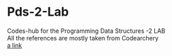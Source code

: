 # Pds-2-Lab
Codes-hub for the Programming Data Structures -2 LAB <br />
All the references are mostly taken from Codearchery <br />
[a link](https://www.youtube.com/channel/UCA2YOQHuWzVn1TWmlK5XYxA)
